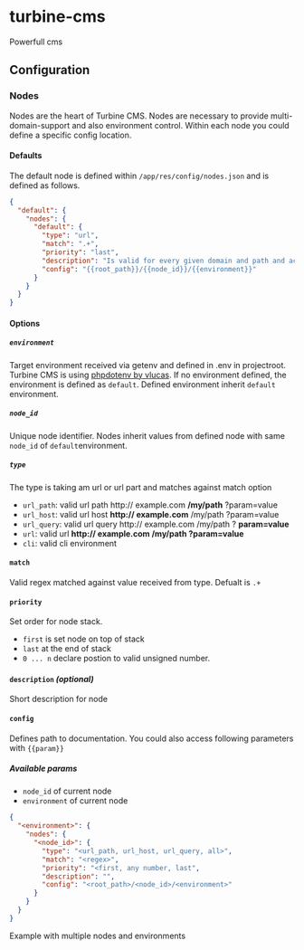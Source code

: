 # turbine-cms
Powerfull cms

## Configuration

### Nodes

Nodes are the heart of Turbine CMS. Nodes are necessary to provide multi-domain-support and also environment control. Within each node you could define a specific config location.

#### Defaults

The default node is defined within `/app/res/config/nodes.json` and is defined as follows.

```json
{
  "default": {
    "nodes": {
      "default": {
        "type": "url",
        "match": ".+",
        "priority": "last",
        "description": "Is valid for every given domain and path and act as wildcard. This will load at the end when nothing has been matched",
        "config": "{{root_path}}/{{node_id}}/{{environment}}"
      }
    }
  }
}
```

#### Options

##### `environment`

Target environment received via getenv and defined in .env in projectroot. Turbine CMS is using [phpdotenv by vlucas](https://github.com/vlucas/phpdotenv). If no environment defined, the environment is defined as `default`. Defined environment inherit `default` environment.

##### `node_id`

Unique node identifier. Nodes inherit values from defined node with same `node_id` of `default`environment.

##### `type`

The type is taking am url or url part and matches against match option

- `url_path`: valid url path http:// example.com __/my/path__ ?param=value
- `url_host`: valid url host __http:// example.com__ /my/path ?param=value
- `url_query`: valid url query http:// example.com /my/path ? __param=value__
- `url`: valid url __http:// example.com /my/path ?param=value__
- `cli`: valid cli environment

#### `match`

Valid regex matched against value received from type. Defualt is `.+`

#### `priority`

Set order for node stack. 

- `first` is set node on top of stack
- `last` at the end of stack
- `0 ... n` declare postion to valid unsigned number.

#### `description` *(optional)*

Short description for node

#### `config`

Defines path to documentation. You could also access following parameters with `{{param}}`

##### Available params

- `node_id` of current node
- `environment` of current node

```json
{
  "<environment>": {
    "nodes": {
      "<node_id>": {
        "type": "<url_path, url_host, url_query, all>",
        "match": "<regex>",
        "priority": "<first, any number, last",
        "description": "",
        "config": "<root_path>/<node_id>/<environment>"
      }
    }
  }
}
```

Example with multiple nodes and environments

### 
